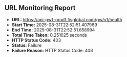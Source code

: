## URL Monitoring Report

- **URL:** https://api-gw1-prod1.fisglobal.com/gw/v1/health
- **Start Time:** 2025-08-31T22:52:51.407969
- **End Time:** 2025-08-31T22:52:51.658994
- **Total Time Taken:** 0.251025 seconds
- **HTTP Status Code:** 403
- **Status:** Failure
- **Failure Reason:** HTTP Status Code: 403
